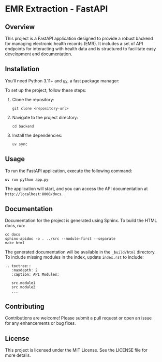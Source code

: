 # EMR Extraction - FastAPI

## Overview
This project is a FastAPI application designed to provide a robust backend for managing electronic health records (EMR). It includes a set of API endpoints for interacting with health data and is structured to facilitate easy development and documentation.

## Installation

You'll need Python 3.11+ and [`uv`](https://github.com/astral-sh/uv), a fast package manager:


To set up the project, follow these steps:

1. Clone the repository:
   ```
   git clone <repository-url>
   ```

2. Navigate to the project directory:
   ```
   cd backend
   ```

3. Install the dependencies:
   ```
   uv sync
   ```


## Usage
To run the FastAPI application, execute the following command:
```
uv run python app.py
```
The application will start, and you can access the API documentation at `http://localhost:8000/docs`.

## Documentation
Documentation for the project is generated using Sphinx. To build the HTML docs, run:
```
cd docs
sphinx-apidoc -o . ../src --module-first --separate
make html
```
The generated documentation will be available in the `_build/html` directory.
To include missing modules in the index, update `index.rst` to include:
```
.. toctree::
   :maxdepth: 2
   :caption: API Modules:

   src.module1
   src.module2
   ...

```

## Contributing
Contributions are welcome! Please submit a pull request or open an issue for any enhancements or bug fixes.

## License
This project is licensed under the MIT License. See the LICENSE file for more details.